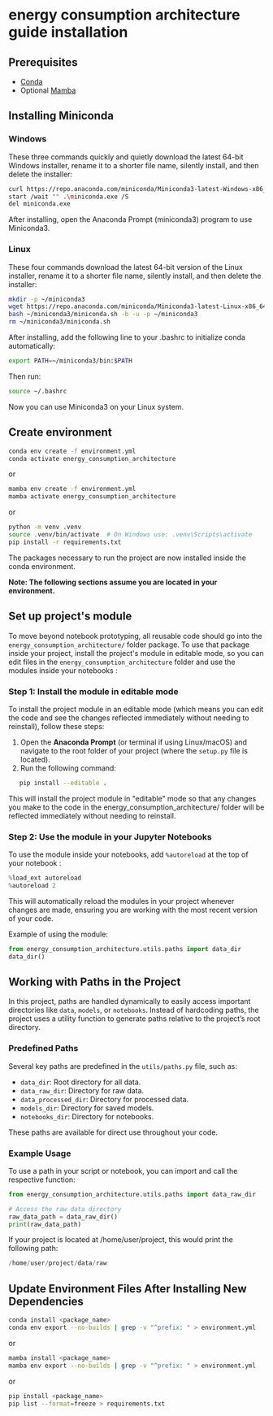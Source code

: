 # energy consumption architecture guide installation

## Prerequisites

- [Conda](https://docs.conda.io/projects/conda/en/latest/user-guide/install/download.html)
- Optional [Mamba](https://mamba.readthedocs.io/en/latest/)

## Installing Miniconda
### Windows

These three commands quickly and quietly download the latest 64-bit Windows installer, rename it to a shorter file name, silently install, and then delete the installer:

``` bash
curl https://repo.anaconda.com/miniconda/Miniconda3-latest-Windows-x86_64.exe -o miniconda.exe
start /wait "" .\miniconda.exe /S
del miniconda.exe
```
After installing, open the Anaconda Prompt (miniconda3) program to use Miniconda3.

### Linux

These four commands download the latest 64-bit version of the Linux installer, rename it to a shorter file name, silently install, and then delete the installer:

``` bash
mkdir -p ~/miniconda3
wget https://repo.anaconda.com/miniconda/Miniconda3-latest-Linux-x86_64.sh -O ~/miniconda3/miniconda.sh
bash ~/miniconda3/miniconda.sh -b -u -p ~/miniconda3
rm ~/miniconda3/miniconda.sh
```
After installing, add the following line to your .bashrc to initialize conda automatically:

``` bash
export PATH=~/miniconda3/bin:$PATH
```
Then run:
``` bash
source ~/.bashrc
```

Now you can use Miniconda3 on your Linux system.

## Create environment

```bash
conda env create -f environment.yml
conda activate energy_consumption_architecture
```

or 

```bash
mamba env create -f environment.yml
mamba activate energy_consumption_architecture
```
or 

```bash
python -m venv .venv
source .venv/bin/activate  # On Windows use: .venv\Scripts\activate
pip install -r requirements.txt
```

The packages necessary to run the project are now installed inside the conda environment.

**Note: The following sections assume you are located in your environment.**

## Set up project's module

To move beyond notebook prototyping, all reusable code should go into the `energy_consumption_architecture/` folder package. To use that package inside your project, install the project's module in editable mode, so you can edit files in the `energy_consumption_architecture` folder and use the modules inside your notebooks :

### Step 1: Install the module in editable mode

To install the project module in an editable mode (which means you can edit the code and see the changes reflected immediately without needing to reinstall), follow these steps:

1. Open the **Anaconda Prompt** (or terminal if using Linux/macOS) and navigate to the root folder of your project (where the `setup.py` file is located).
2. Run the following command:

```bash
   pip install --editable .
```
This will install the project module in "editable" mode so that any changes you make to the code in the energy_consumption_architecture/ folder will be reflected immediately without needing to reinstall.

### Step 2: Use the module in your Jupyter Notebooks

To use the module inside your notebooks, add `%autoreload` at the top of your notebook :

```python
%load_ext autoreload
%autoreload 2
```
This will automatically reload the modules in your project whenever changes are made, ensuring you are working with the most recent version of your code.

Example of using the module:

```python
from energy_consumption_architecture.utils.paths import data_dir
data_dir()
```
## Working with Paths in the Project

In this project, paths are handled dynamically to easily access important directories like `data`, `models`, or `notebooks`. Instead of hardcoding paths, the project uses a utility function to generate paths relative to the project’s root directory.

### Predefined Paths

Several key paths are predefined in the `utils/paths.py` file, such as:

- `data_dir`: Root directory for all data.
- `data_raw_dir`: Directory for raw data.
- `data_processed_dir`: Directory for processed data.
- `models_dir`: Directory for saved models.
- `notebooks_dir`: Directory for notebooks.

These paths are available for direct use throughout your code.

### Example Usage

To use a path in your script or notebook, you can import and call the respective function:

```python
from energy_consumption_architecture.utils.paths import data_raw_dir

# Access the raw data directory
raw_data_path = data_raw_dir()
print(raw_data_path)
```
If your project is located at /home/user/project, this would print the following path:

```python
/home/user/project/data/raw
```

## Update Environment Files After Installing New Dependencies

```bash
conda install <package_name>
conda env export --no-builds | grep -v "^prefix: " > environment.yml
```

or 

```bash
mamba install <package_name>
mamba env export --no-builds | grep -v "^prefix: " > environment.yml
```
or 

```bash
pip install <package_name>
pip list --format=freeze > requirements.txt
```